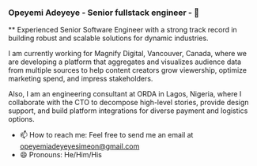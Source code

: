 ### Opeyemi Adeyeye - Senior fullstack engineer - 👋

** Experienced Senior Software Engineer with a strong track record in building robust and scalable solutions for dynamic industries.

I am currently working for Magnify Digital, Vancouver, Canada, where we are developing a platform that aggregates and visualizes audience data from multiple sources to help content creators grow viewership, optimize marketing spend, and impress stakeholders.

Also, I am an engineering consultant at ORDA in Lagos, Nigeria, where I collaborate with the CTO to decompose high-level stories, provide design support, and build platform integrations for diverse payment and logistics options.

- 📫 How to reach me: Feel free to send me an email at opeyemiadeyeyesimeon@gmail.com
- 😄 Pronouns: He/Him/His

